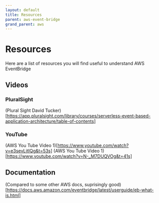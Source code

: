```yaml
---
layout: default
title: Resources
parent: aws-event-bridge
grand_parent: aws
---
```


# Resources

Here are a list of resources you will find useful to understand AWS EventBridge

## Videos

### PluralSight

(Plural Sight David Tucker)[https://app.pluralsight.com/library/courses/serverless-event-based-application-architecture/table-of-contents]

### YouTube

(AWS You Tube Video 1)[https://www.youtube.com/watch?v=e3sevLjtIQg&t=53s]
(AWS You Tube Video 1)[https://www.youtube.com/watch?v=N-_M7DUQVOg&t=41s]

## Documentation

(Compared to some other AWS docs, suprisingly good)[https://docs.aws.amazon.com/eventbridge/latest/userguide/eb-what-is.html]
